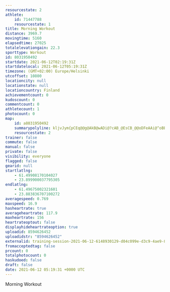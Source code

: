 ```yaml
---
resourcestate: 2
athlete:
    id: 71447788
    resourcestate: 1
title: Morning Workout
distance: 3969.7
movingtime: 5160
elapsedtime: 27025
totalelevationgain: 22.3
sporttype: Workout
id: 8031950492
startdate: 2021-06-12T02:19:31Z
startdatelocal: 2021-06-12T05:19:31Z
timezone: (GMT+02:00) Europe/Helsinki
utcoffset: 10800
locationcity: null
locationstate: null
locationcountry: Finland
achievementcount: 0
kudoscount: 0
commentcount: 0
athletecount: 1
photocount: 0
map:
    id: a8031950492
    summarypolyline: kljvJym{pCEq@@g@AkB@wADi@?cAB_@EsCB_@@oDFeAAi@^oBEFAC@D?GCBB?J[I@@FGC@BABBPFEE??MBD?HF@E??CB?CA?DB?ADE@FBCIDAEG@HB?EE?KALDAEOEJD@@CC??DAA@E?BCDBHE??IFPAMBGID?KBAEJBECAAED@EBFIFFAKBDEAAFA?@?BKB@CBCN@EC?CEFAAJJJEKB?EQ?HACBCEBBBACB@AH@KGEGAHDCBDFAC@GE@FEIHFLB??GCAFBCD@@CG@GEECFAA@A?JDC@@E@@D@EEGBA?Q?DAABJADB?AD@BE??DBM@BCA?MCHG?F@?MEHDGA?@F@GABF?EADLAGB??IE?ALBIE@AI?FD@CD@E?DBDCEADC?BEFDCA?IED@A@FB?C?AEADD?E?BK?BAA@B@I@@AF@BAC@CCA@EBB?FCC?JCBDSCQ?BB@Cb@CA@DEB@IFBCG@DBCGOBLFEAF@CEFEMDN@EBF?GC@AGG@B@@J@OCECF?HDEC?BEAF@B?EA@BD?GC?@G@B?E?B?IAFB@AFB??CCDDCI?BI@JG@BGE?H?AD?G?FC@AE@CAC@L?ID?CJ@EC@BCACCPBEAE@HBECGAHDIGIBYAd@@AA@ClAAQIHEEGLE@J?HNJCB[A@CNCAGHKE@E@BC?BABm@?iAJKACER@`@KRFNJFDP?HBKCNGGGDGMDaBDGAI@ACBA\BVFHJGGhAA@IGE[Ae@Bi@EBHUE??R?ICBD@ADACBF?GBB?IG?@B@ACD@A?DCMDA?FC?DNCC@GC@BCEC@F@MA@DHC?@KB?C@DE?A?D@CGE?DACCD?LDEA?@AAC@L@KHM@BCCEH@?AEBB?NAMEA?IEJ@NENAb@@TO`BCvAId@@TBJC|BCLD~@CrAB|@E`@?z@It@?b@DX?vAG`ABd@GlA@R?hBDd@?hBIR@BQXI@KZA^BZGX?ZKf@@HCCCJGCEMABGIw@O[FEHQKe@?kAl@AI@BGA?BE@B@CFHBCBB?AFB?CCEHDXAPg@r@QHIGWq@MMOAe@Ny@@MIS]MGMHWx@g@pAE@EPA\Ff@Lp@dE`QhElRbAfEfArDd@jA|@~AvAfB`ClCv@rA
    resourcestate: 2
trainer: false
commute: false
manual: false
private: false
visibility: everyone
flagged: false
gearid: null
startlatlng:
    - 61.49908170104027
    - 23.899900037795305
endlatlng:
    - 61.49675002321601
    - 23.883836707100272
averagespeed: 0.769
maxspeed: 16.9
hasheartrate: true
averageheartrate: 117.9
maxheartrate: 156
heartrateoptout: false
displayhideheartrateoption: true
uploadid: 8594626452
uploadidstr: "8594626452"
externalid: training-session-2021-06-12-6148930129-d04c099e-d3c9-4ae9-8880-0a6b22cb599f.fit
fromacceptedtag: false
prcount: 0
totalphotocount: 0
haskudoed: false
draft: false
date: 2021-06-12 05:19:31 +0000 UTC
---
```

Morning Workout